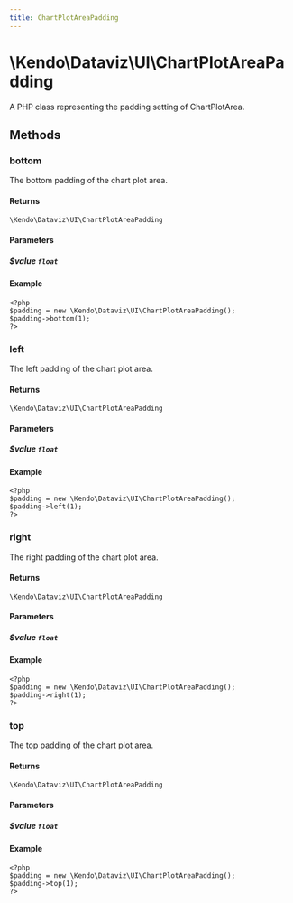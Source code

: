 ```yaml
---
title: ChartPlotAreaPadding
---
```


# \Kendo\Dataviz\UI\ChartPlotAreaPadding

A PHP class representing the padding setting of ChartPlotArea.


## Methods

### bottom
The bottom padding of the chart plot area.

#### Returns
`\Kendo\Dataviz\UI\ChartPlotAreaPadding`

#### Parameters

##### $value `float`



#### Example 
    <?php
    $padding = new \Kendo\Dataviz\UI\ChartPlotAreaPadding();
    $padding->bottom(1);
    ?>

### left
The left padding of the chart plot area.

#### Returns
`\Kendo\Dataviz\UI\ChartPlotAreaPadding`

#### Parameters

##### $value `float`



#### Example 
    <?php
    $padding = new \Kendo\Dataviz\UI\ChartPlotAreaPadding();
    $padding->left(1);
    ?>

### right
The right padding of the chart plot area.

#### Returns
`\Kendo\Dataviz\UI\ChartPlotAreaPadding`

#### Parameters

##### $value `float`



#### Example 
    <?php
    $padding = new \Kendo\Dataviz\UI\ChartPlotAreaPadding();
    $padding->right(1);
    ?>

### top
The top padding of the chart plot area.

#### Returns
`\Kendo\Dataviz\UI\ChartPlotAreaPadding`

#### Parameters

##### $value `float`



#### Example 
    <?php
    $padding = new \Kendo\Dataviz\UI\ChartPlotAreaPadding();
    $padding->top(1);
    ?>

